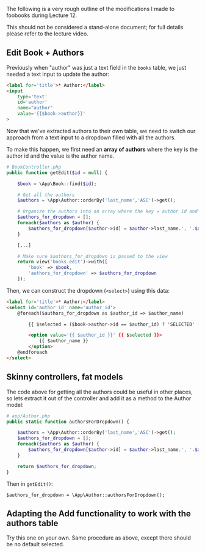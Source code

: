 The following is a very rough outline of the modifications I made to foobooks during Lecture 12.

This should not be considered a stand-alone document; for full details please refer to the lecture video.




## Edit Book + Authors
Previously when "author" was just a text field in the `books` table, we just needed a text input to update the author:

```html
<label for='title'>* Author:</label>
<input
    type='text'
    id='author'
    name="author"
    value='{{$book->author}}'
>
```

Now that we've extracted authors to their own table, we need to switch our approach from a text input to a dropdown filled with all the authors.

To make this happen, we first need an __array of authors__ where the key is the author id and the value is the author name.

```php
# BookController.php
public function getEdit($id = null) {

    $book = \App\Book::find($id);

    # Get all the authors
    $authors = \App\Author::orderBy('last_name','ASC')->get();

    # Organize the authors into an array where the key = author id and value = author name
    $authors_for_dropdown = [];
    foreach($authors as $author) {
        $authors_for_dropdown[$author->id] = $author->last_name.', '.$author->first_name;
    }

    [...]

    # Make sure $authors_for_dropdown is passed to the view
    return view('books.edit')->with([
        'book' => $book,
        'authors_for_dropdown' => $authors_for_dropdown
    ]);
```

Then, we can construct the dropdown (`<select>`) using this data:

```html
<label for='title'>* Author:</label>
<select id='author_id' name='author_id'>
    @foreach($authors_for_dropdown as $author_id => $author_name)

        {{ $selected = ($book->author->id == $author_id) ? 'SELECTED' : '' }}

        <option value='{{ $author_id }}' {{ $selected }}>
            {{ $author_name }}
        </option>
    @endforeach
</select>
```




## Skinny controllers, fat models
The code above for getting all the authors could be useful in other places, so lets extract it out of the controller and add it as a method to the Author model:

```php
# app/Author.php
public static function authorsForDropdown() {

    $authors = \App\Author::orderBy('last_name','ASC')->get();
    $authors_for_dropdown = [];
    foreach($authors as $author) {
        $authors_for_dropdown[$author->id] = $author->last_name.', '.$author->first_name;
    }

    return $authors_for_dropdown;
}
```

Then in `getEdit()`:
```
$authors_for_dropdown = \App\Author::authorsForDropdown();
```




## Adapting the Add functionality to work with the authors table
Try this one on your own.
Same procedure as above, except there should be no default selected.
